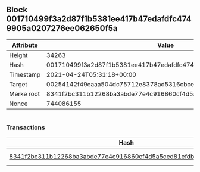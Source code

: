 ## Block 001710499f3a2d87f1b5381ee417b47edafdfc4749905a0207276ee062650f5a

Attribute | Value
--- | ---
Height | 34263
Hash | 001710499f3a2d87f1b5381ee417b47edafdfc4749905a0207276ee062650f5a
Timestamp | 2021-04-24T05:31:18+00:00
Target | 00254142f49eaaa504dc75712e8378ad5316cbcead634704b3734b6271167cc4
Merke root | 8341f2bc311b12268ba3abde77e4c916860cf4d5a5ced81efdb53910979a0b05
Nonce | 744086155

```

```

### Transactions

Hash | Amount
--- | ---
[8341f2bc311b12268ba3abde77e4c916860cf4d5a5ced81efdb53910979a0b05](8341f2bc311b12268ba3abde77e4c916860cf4d5a5ced81efdb53910979a0b05.md) | 10.00000000 SKEPTI 
